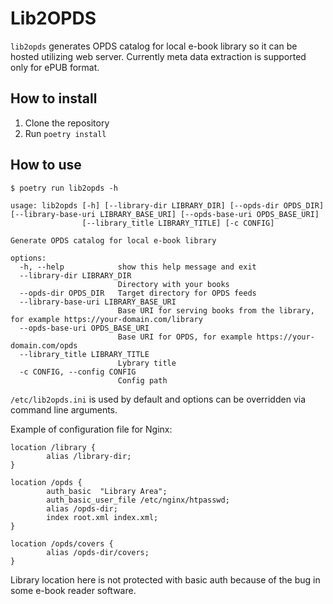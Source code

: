 # Lib2OPDS

`lib2opds` generates OPDS catalog for local e-book library so it can be hosted utilizing web server. Currently meta data extraction is supported only for ePUB format.

## How to install

1. Clone the repository
2. Run `poetry install`

## How to use

```
$ poetry run lib2opds -h

usage: lib2opds [-h] [--library-dir LIBRARY_DIR] [--opds-dir OPDS_DIR] [--library-base-uri LIBRARY_BASE_URI] [--opds-base-uri OPDS_BASE_URI]
                [--library_title LIBRARY_TITLE] [-c CONFIG]

Generate OPDS catalog for local e-book library

options:
  -h, --help            show this help message and exit
  --library-dir LIBRARY_DIR
                        Directory with your books
  --opds-dir OPDS_DIR   Target directory for OPDS feeds
  --library-base-uri LIBRARY_BASE_URI
                        Base URI for serving books from the library, for example https://your-domain.com/library
  --opds-base-uri OPDS_BASE_URI
                        Base URI for OPDS, for example https://your-domain.com/opds
  --library_title LIBRARY_TITLE
                        Lybrary title
  -c CONFIG, --config CONFIG
                        Config path
```

`/etc/lib2opds.ini` is used by default and options can be overridden via command line arguments.

Example of configuration file for Nginx:

```
location /library {
        alias /library-dir;
}

location /opds {
        auth_basic  "Library Area";
        auth_basic_user_file /etc/nginx/htpasswd;
        alias /opds-dir;
        index root.xml index.xml;
}

location /opds/covers {
        alias /opds-dir/covers;
}
```

Library location here is not protected with basic auth because of the bug in some e-book reader software.
